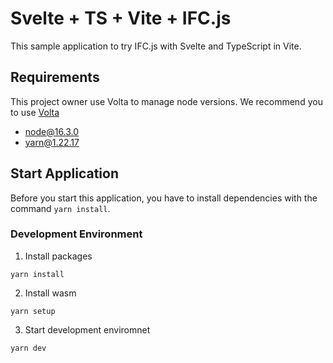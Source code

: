 # Svelte + TS + Vite + IFC.js

This sample application to try IFC.js with Svelte and TypeScript in Vite.

## Requirements
This project owner use Volta to manage node versions.
We recommend you to use [Volta](https://volta.sh/)

- node@16.3.0
- yarn@1.22.17

## Start Application
Before you start this application, you have to install dependencies with the command `yarn install`.

### Development Environment
1. Install packages

```shell
yarn install
```

2. Install wasm

```shell
yarn setup
```

3. Start development enviromnet
```shell
yarn dev
```
